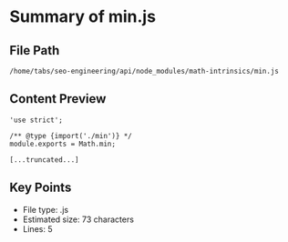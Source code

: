 # Summary of min.js
  
## File Path
`/home/tabs/seo-engineering/api/node_modules/math-intrinsics/min.js`

## Content Preview
```
'use strict';

/** @type {import('./min')} */
module.exports = Math.min;

[...truncated...]
```

## Key Points
- File type: .js
- Estimated size: 73 characters
- Lines: 5
